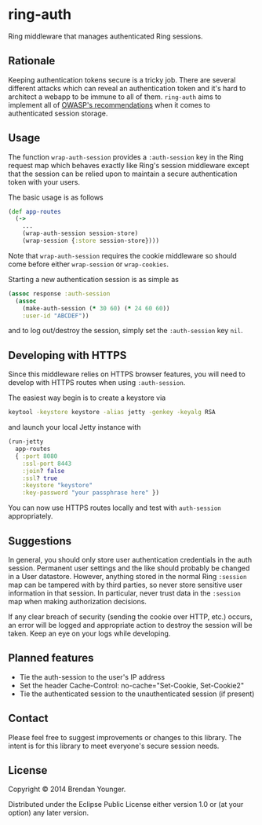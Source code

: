 # ring-auth

Ring middleware that manages authenticated Ring sessions.

## Rationale

Keeping authentication tokens secure is a tricky job.  There are several different attacks which can reveal an authentication token and it's hard to architect a webapp to be immune to all of them.  `ring-auth` aims to implement all of [OWASP's recommendations](https://www.owasp.org/index.php/Session_Management_Cheat_Sheet) when it comes to authenticated session storage.

## Usage

The function `wrap-auth-session` provides a `:auth-session` key in the Ring request map which behaves exactly like Ring's session middleware except that the session can be relied upon to maintain a secure authentication token with your users.

The basic usage is as follows

````clojure
(def app-routes
  (->
    ...
    (wrap-auth-session session-store)
    (wrap-session {:store session-store})))
````

Note that `wrap-auth-session` requires the cookie middleware so should come before either `wrap-session` or `wrap-cookies`.

Starting a new authentication session is as simple as

````clojure
(assoc response :auth-session
  (assoc
    (make-auth-session (* 30 60) (* 24 60 60))
    :user-id "ABCDEF"))
````

and to log out/destroy the session, simply set the `:auth-session` key `nil`.

## Developing with HTTPS

Since this middleware relies on HTTPS browser features, you will need to develop with HTTPS routes when using `:auth-session`.

The easiest way begin is to create a keystore via

````sh
keytool -keystore keystore -alias jetty -genkey -keyalg RSA
````

and launch your local Jetty instance with

````clojure
(run-jetty
  app-routes
  { :port 8080
    :ssl-port 8443
    :join? false
    :ssl? true
    :keystore "keystore"
    :key-password "your passphrase here" })
````

You can now use HTTPS routes locally and test with `auth-session` appropriately.

## Suggestions

In general, you should only store user authentication credentials in the auth session.  Permanent user settings and the like should probably be changed in a User datastore.  However, anything stored in the normal Ring `:session` map can be tampered with by third parties, so never store sensitive user information in that session.  In particular, never trust data in the `:session` map when making authorization decisions.

If any clear breach of security (sending the cookie over HTTP, etc.) occurs, an error will be logged and appropriate action to destroy the session will be taken.  Keep an eye on your logs while developing.

## Planned features

* Tie the auth-session to the user's IP address
* Set the header Cache-Control: no-cache="Set-Cookie, Set-Cookie2"
* Tie the authenticated session to the unauthenticated session (if present)

## Contact

Please feel free to suggest improvements or changes to this library.  The intent is for this library to meet everyone's secure session needs.

## License

Copyright © 2014 Brendan Younger.

Distributed under the Eclipse Public License either version 1.0 or (at
your option) any later version.
